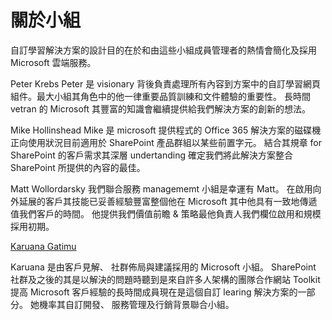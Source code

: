 # <a name="about-the-team"></a>關於小組

自訂學習解決方案的設計目的在於和由這些小組成員管理者的熱情會簡化及採用 Microsoft 雲端服務。  

Peter Krebs Peter 是 visionary 背後負責處理所有內容到方案中的自訂學習網頁組件。最大小組其角色中的他一律重要品質訓練和文件體驗的重要性。 長時間 vetran 的 Microsoft 其豐富的知識會繼續提供給我們解決方案的創新的想法。  

Mike Hollinshead Mike 是 microsoft 提供程式的 Office 365 解決方案的磁碟機正向使用狀況目前適用於 SharePoint 產品群組以某些前置字元。 結合其規章 for SharePoint 的客戶需求其深層 undertanding 確定我們將此解決方案整合 SharePoint 所提供的內容的最佳。 

Matt Wollordarsky 我們聯合服務 managememt 小組是幸運有 Matt。 在啟用向外延展的客戶其技能已妥善經驗豐富整個他在 Microsoft 其中他具有一致地傳遞值我們客戶的時間。 他提供我們價值前瞻 & 策略最他負責人我們欄位啟用和規模採用初期。  

[Karuana Gatimu](https://linkedin.com/in/KaruanaGatimu)

Karuana 是由客戶見解、 社群佈局與建議採用的 Microsoft 小組。 SharePoint 社群及之後的其是以解決的問題時聽到是來自許多人架構的團隊合作網站 Toolkit 提高 Microsoft 客戶經驗的長時間成員現在是這個自訂 learing 解決方案的一部分。 她機率其自訂開發、 服務管理及行銷背景聯合小組。  

